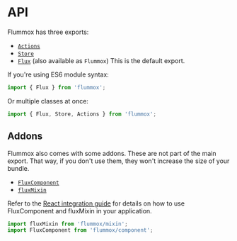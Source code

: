 API
===

Flummox has three exports:

* [`Actions`](/flummox/api/actions)
* [`Store`](/flummox/api/store)
* [`Flux`](/flummox/api/flux) (also available as `Flummox`) This is the default export.

If you're using ES6 module syntax:

```js
import { Flux } from 'flummox';
```

Or multiple classes at once:

```js
import { Flux, Store, Actions } from 'flummox';
```

Addons
------

Flummox also comes with some addons. These are not part of the main export. That way, if you don't use them, they won't increase the size of your bundle.

* [`FluxComponent`](/flummox/api/fluxcomponent)
* [`fluxMixin`](/flummox/api/fluxmixin)

Refer to the [React integration guide](/flummox/guides/react-integration) for details on how to use FluxComponent and fluxMixin in your application.

```js
import fluxMixin from 'flummox/mixin';
import FluxComponent from 'flummox/component';
```
